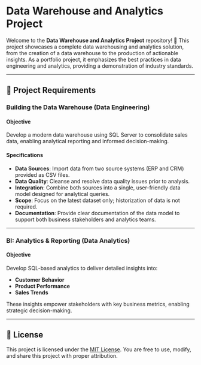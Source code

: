 # Data Warehouse and Analytics Project

Welcome to the **Data Warehouse and Analytics Project** repository! 🚀
This project showcases a complete data warehousing and analytics solution, from the creation of a data warehouse to the production of actionable insights. As a portfolio project, it emphasizes the best practices in data engineering and analytics, providing a demonstration of industry standards.

---

## 📝 Project Requirements

### Building the Data Warehouse (Data Engineering)

#### Objective
Develop a modern data warehouse using SQL Server to consolidate sales data, enabling analytical reporting and informed decision-making.

#### Specifications
- **Data Sources**: Import data from two source systems (ERP and CRM) provided as CSV files.
- **Data Quality**: Cleanse and resolve data quality issues prior to analysis.
- **Integration**: Combine both sources into a single, user-friendly data model designed for analytical queries.
- **Scope**: Focus on the latest dataset only; historization of data is not required.
- **Documentation**: Provide clear documentation of the data model to support both business stakeholders and analytics teams.

---
### BI: Analytics & Reporting (Data Analytics)

#### Objective
Develop SQL-based analytics to deliver detailed insights into:
- **Customer Behavior**
- **Product Performance**
- **Sales Trends**

These insights empower stakeholders with key business metrics, enabling strategic decision-making.

---

## 🔴 License

This project is licensed under the [MIT License](LICENSE). You are free to use, modify, and share this project with proper attribution.
